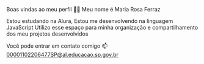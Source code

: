 Boas vindas ao meu perfil 💙💙
Meu nome é Maria Rosa Ferraz

Estou estudando na Alura,
Estou me desenvolvendo na linguagem JavaScript
Utilizo esse espaço para minha organização e compartilhamento dos meu projetos desenvolvidos

Você pode entrar em contato comigo 📫
00001102206477SP@al.educacao.sp.gov.br
